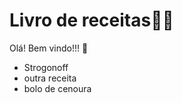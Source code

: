 # Livro de receitas:man_cook:

Olá! Bem vindo!!! :clap:

- Strogonoff
- outra receita
- bolo de cenoura